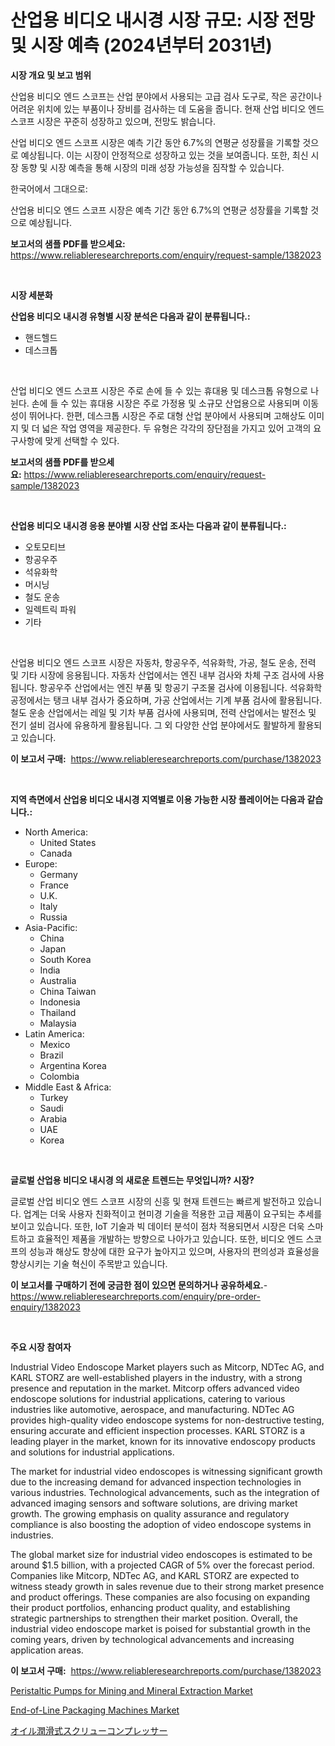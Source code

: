 <p><h1>산업용 비디오 내시경 시장 규모: 시장 전망 및 시장 예측 (2024년부터 2031년)</h1></p><p><strong>시장 개요 및 보고 범위</strong></p>
<p><p>산업용 비디오 엔드 스코프는 산업 분야에서 사용되는 고급 검사 도구로, 작은 공간이나 어려운 위치에 있는 부품이나 장비를 검사하는 데 도움을 줍니다. 현재 산업 비디오 엔드 스코프 시장은 꾸준히 성장하고 있으며, 전망도 밝습니다. </p><p>산업 비디오 엔드 스코프 시장은 예측 기간 동안 6.7%의 연평균 성장률을 기록할 것으로 예상됩니다. 이는 시장이 안정적으로 성장하고 있는 것을 보여줍니다. 또한, 최신 시장 동향 및 시장 예측을 통해 시장의 미래 성장 가능성을 짐작할 수 있습니다.</p><p>한국어에서 그대으로:</p><p>산업용 비디오 엔드 스코프 시장은 예측 기간 동안 6.7%의 연평균 성장률을 기록할 것으로 예상됩니다.</p></p>
<p><strong>보고서의 샘플 PDF를 받으세요:</strong> <a href="https://www.reliableresearchreports.com/enquiry/request-sample/1382023">https://www.reliableresearchreports.com/enquiry/request-sample/1382023</a></p>
<p>&nbsp;</p>
<p><strong>시장 세분화</strong></p>
<p><strong>산업용 비디오 내시경 유형별 시장 분석은 다음과 같이 분류됩니다.:</strong></p>
<p><ul><li>핸드헬드</li><li>데스크톱</li></ul></p>
<p>&nbsp;</p>
<p><p>산업 비디오 엔드 스코프 시장은 주로 손에 들 수 있는 휴대용 및 데스크톱 유형으로 나뉜다. 손에 들 수 있는 휴대용 시장은 주로 가정용 및 소규모 산업용으로 사용되며 이동성이 뛰어나다. 한편, 데스크톱 시장은 주로 대형 산업 분야에서 사용되며 고해상도 이미지 및 더 넓은 작업 영역을 제공한다. 두 유형은 각각의 장단점을 가지고 있어 고객의 요구사항에 맞게 선택할 수 있다.</p></p>
<p><strong>보고서의 샘플 PDF를 받으세요:</strong>&nbsp;<a href="https://www.reliableresearchreports.com/enquiry/request-sample/1382023">https://www.reliableresearchreports.com/enquiry/request-sample/1382023</a></p>
<p>&nbsp;</p>
<p><strong> 산업용 비디오 내시경 응용 분야별 시장 산업 조사는 다음과 같이 분류됩니다.:</strong></p>
<p><ul><li>오토모티브</li><li>항공우주</li><li>석유화학</li><li>머시닝</li><li>철도 운송</li><li>일렉트릭 파워</li><li>기타</li></ul></p>
<p>&nbsp;</p>
<p><p>산업용 비디오 엔드 스코프 시장은 자동차, 항공우주, 석유화학, 가공, 철도 운송, 전력 및 기타 시장에 응용됩니다. 자동차 산업에서는 엔진 내부 검사와 차체 구조 검사에 사용됩니다. 항공우주 산업에서는 엔진 부품 및 항공기 구조물 검사에 이용됩니다. 석유화학 공정에서는 탱크 내부 검사가 중요하며, 가공 산업에서는 기계 부품 검사에 활용됩니다. 철도 운송 산업에서는 레일 및 기차 부품 검사에 사용되며, 전력 산업에서는 발전소 및 전기 설비 검사에 유용하게 활용됩니다. 그 외 다양한 산업 분야에서도 활발하게 활용되고 있습니다.</p></p>
<p><strong>이 보고서 구매:</strong>&nbsp; <a href="https://www.reliableresearchreports.com/purchase/1382023">https://www.reliableresearchreports.com/purchase/1382023</a></p>
<p>&nbsp;</p>
<p><strong>지역 측면에서 산업용 비디오 내시경 지역별로 이용 가능한 시장 플레이어는 다음과 같습니다.:</strong></p>
<p><ul>
    <li>
        North America:
        <ul>
            <li>United States</li>
            <li>Canada</li>
        </ul>
    </li>
    <li>
        Europe:
        <ul>
            <li>Germany</li>
            <li>France</li>
            <li>U.K.</li>
            <li>Italy</li>
            <li>Russia</li>
        </ul>
    </li>
    <li>
        Asia-Pacific:
        <ul>
            <li>China</li>
            <li>Japan</li>
            <li>South Korea</li>
            <li>India</li>
            <li>Australia</li>
            <li>China Taiwan</li>
            <li>Indonesia</li>
            <li>Thailand</li>
            <li>Malaysia</li>
        </ul>
    </li>
    <li>
        Latin America:
        <ul>
            <li>Mexico</li>
            <li>Brazil</li>
            <li>Argentina Korea</li>
            <li>Colombia</li>
        </ul>
    </li>
    <li>
        Middle East & Africa:
        <ul>
            <li>Turkey</li>
            <li>Saudi</li>
            <li>Arabia</li>
            <li>UAE</li>
            <li>Korea</li>
        </ul>
    </li>
    </ul></p>
<p>&nbsp;</p>
<p><strong>글로벌 산업용 비디오 내시경 의 새로운 트렌드는 무엇입니까? 시장?</strong></p>
<p><p>글로벌 산업 비디오 엔드 스코프 시장의 신흥 및 현재 트렌드는 빠르게 발전하고 있습니다. 업계는 더욱 사용자 친화적이고 현미경 기술을 적용한 고급 제품이 요구되는 추세를 보이고 있습니다. 또한, IoT 기술과 빅 데이터 분석이 점차 적용되면서 시장은 더욱 스마트하고 효율적인 제품을 개발하는 방향으로 나아가고 있습니다. 또한, 비디오 엔드 스코프의 성능과 해상도 향상에 대한 요구가 높아지고 있으며, 사용자의 편의성과 효율성을 향상시키는 기술 혁신이 주목받고 있습니다.</p></p>
<p><strong>이 보고서를 구매하기 전에 궁금한 점이 있으면 문의하거나 공유하세요.</strong>- <a href="https://www.reliableresearchreports.com/enquiry/pre-order-enquiry/1382023">https://www.reliableresearchreports.com/enquiry/pre-order-enquiry/1382023</a></p>
<p>&nbsp;</p>
<p><strong>주요 시장 참여자</strong></p>
<p><p>Industrial Video Endoscope Market players such as Mitcorp, NDTec AG, and KARL STORZ are well-established players in the industry, with a strong presence and reputation in the market. Mitcorp offers advanced video endoscope solutions for industrial applications, catering to various industries like automotive, aerospace, and manufacturing. NDTec AG provides high-quality video endoscope systems for non-destructive testing, ensuring accurate and efficient inspection processes. KARL STORZ is a leading player in the market, known for its innovative endoscopy products and solutions for industrial applications.</p><p>The market for industrial video endoscopes is witnessing significant growth due to the increasing demand for advanced inspection technologies in various industries. Technological advancements, such as the integration of advanced imaging sensors and software solutions, are driving market growth. The growing emphasis on quality assurance and regulatory compliance is also boosting the adoption of video endoscope systems in industries.</p><p>The global market size for industrial video endoscopes is estimated to be around $1.5 billion, with a projected CAGR of 5% over the forecast period. Companies like Mitcorp, NDTec AG, and KARL STORZ are expected to witness steady growth in sales revenue due to their strong market presence and product offerings. These companies are also focusing on expanding their product portfolios, enhancing product quality, and establishing strategic partnerships to strengthen their market position. Overall, the industrial video endoscope market is poised for substantial growth in the coming years, driven by technological advancements and increasing application areas.</p></p>
<p><strong>이 보고서 구매:</strong>&nbsp;&nbsp;<a href="https://www.reliableresearchreports.com/purchase/1382023">https://www.reliableresearchreports.com/purchase/1382023</a></p>
<p><p><a href="https://www.linkedin.com/pulse/peristaltic-pumps-mining-mineral-extraction-market-centers-bqxyc?trackingId=VqLX4RSKhIxDhjbGkNNVuQ%3D%3D">Peristaltic Pumps for Mining and Mineral Extraction Market</a></p><p><a href="https://www.linkedin.com/pulse/end-of-line-packaging-machines-market-comprehensive-report-9of2c?trackingId=xqHp49VkyPwairW4iO4MEg%3D%3D">End-of-Line Packaging Machines Market</a></p><p><a href="https://github.com/lily-u-genius/Market-Research-Report-List-1/blob/main/207520413120.md">オイル潤滑式スクリューコンプレッサー</a></p></p>
